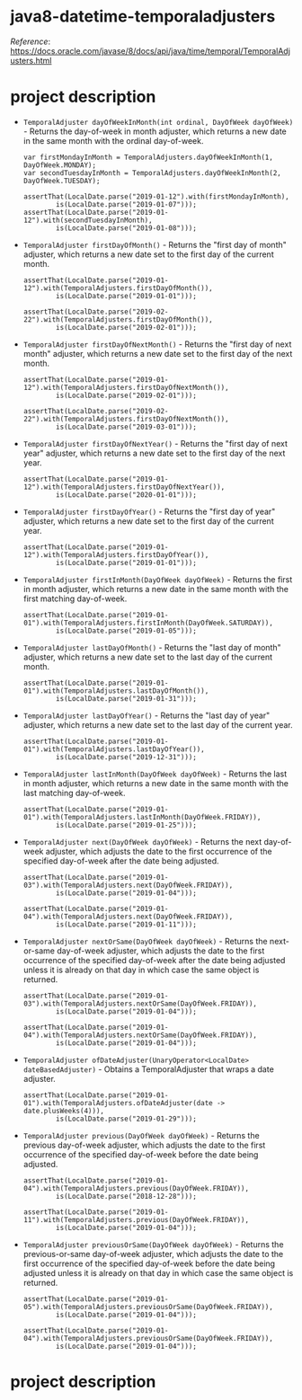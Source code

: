 # java8-datetime-temporaladjusters

_Reference_: https://docs.oracle.com/javase/8/docs/api/java/time/temporal/TemporalAdjusters.html

# project description
* `TemporalAdjuster dayOfWeekInMonth(int ordinal, DayOfWeek dayOfWeek)` - 
Returns the day-of-week in month adjuster, which returns a new date in the same month with the ordinal day-of-week.
    ```
    var firstMondayInMonth = TemporalAdjusters.dayOfWeekInMonth(1, DayOfWeek.MONDAY);
    var secondTuesdayInMonth = TemporalAdjusters.dayOfWeekInMonth(2, DayOfWeek.TUESDAY);
    
    assertThat(LocalDate.parse("2019-01-12").with(firstMondayInMonth), 
            is(LocalDate.parse("2019-01-07")));
    assertThat(LocalDate.parse("2019-01-12").with(secondTuesdayInMonth), 
            is(LocalDate.parse("2019-01-08")));
    ```
* `TemporalAdjuster firstDayOfMonth()` - 
Returns the "first day of month" adjuster, which returns a new date set to the first day of the current month.
    ```
    assertThat(LocalDate.parse("2019-01-12").with(TemporalAdjusters.firstDayOfMonth()), 
            is(LocalDate.parse("2019-01-01")));
    
    assertThat(LocalDate.parse("2019-02-22").with(TemporalAdjusters.firstDayOfMonth()),
            is(LocalDate.parse("2019-02-01")));
    ```
* `TemporalAdjuster firstDayOfNextMonth()` - 
Returns the "first day of next month" adjuster, which returns a new date set to the first day of the next month.
    ```
    assertThat(LocalDate.parse("2019-01-12").with(TemporalAdjusters.firstDayOfNextMonth()),
            is(LocalDate.parse("2019-02-01")));
    
    assertThat(LocalDate.parse("2019-02-22").with(TemporalAdjusters.firstDayOfNextMonth()),
            is(LocalDate.parse("2019-03-01")));
    ```
* `TemporalAdjuster firstDayOfNextYear()` - 
Returns the "first day of next year" adjuster, which returns a new date set to the first day of the next year.
    ```
    assertThat(LocalDate.parse("2019-01-12").with(TemporalAdjusters.firstDayOfNextYear()),
            is(LocalDate.parse("2020-01-01")));
    ```
* `TemporalAdjuster firstDayOfYear()` - 
Returns the "first day of year" adjuster, which returns a new date set to the first day of the current year.
    ```
    assertThat(LocalDate.parse("2019-01-12").with(TemporalAdjusters.firstDayOfYear()),
            is(LocalDate.parse("2019-01-01")));
    ```
* `TemporalAdjuster firstInMonth(DayOfWeek dayOfWeek)` - 
Returns the first in month adjuster, which returns a new date in the same month with the first matching day-of-week.
    ```
    assertThat(LocalDate.parse("2019-01-01").with(TemporalAdjusters.firstInMonth(DayOfWeek.SATURDAY)),
            is(LocalDate.parse("2019-01-05")));
    ```
* `TemporalAdjuster lastDayOfMonth()` - 
Returns the "last day of month" adjuster, which returns a new date set to the last day of the current month.
    ```
    assertThat(LocalDate.parse("2019-01-01").with(TemporalAdjusters.lastDayOfMonth()),
            is(LocalDate.parse("2019-01-31")));
    ```
* `TemporalAdjuster lastDayOfYear()` - 
Returns the "last day of year" adjuster, which returns a new date set to the last day of the current year.
    ```
    assertThat(LocalDate.parse("2019-01-01").with(TemporalAdjusters.lastDayOfYear()),
            is(LocalDate.parse("2019-12-31")));
    ```
* `TemporalAdjuster lastInMonth(DayOfWeek dayOfWeek)` - 
Returns the last in month adjuster, which returns a new date in the same month with the last matching day-of-week.
    ```
    assertThat(LocalDate.parse("2019-01-01").with(TemporalAdjusters.lastInMonth(DayOfWeek.FRIDAY)),
            is(LocalDate.parse("2019-01-25")));
    ```
* `TemporalAdjuster next(DayOfWeek dayOfWeek)` - 
Returns the next day-of-week adjuster, which adjusts the date to the first occurrence of the specified day-of-week 
after the date being adjusted.
    ```
    assertThat(LocalDate.parse("2019-01-03").with(TemporalAdjusters.next(DayOfWeek.FRIDAY)),
            is(LocalDate.parse("2019-01-04")));
    
    assertThat(LocalDate.parse("2019-01-04").with(TemporalAdjusters.next(DayOfWeek.FRIDAY)),
            is(LocalDate.parse("2019-01-11")));
    ```
* `TemporalAdjuster nextOrSame(DayOfWeek dayOfWeek)` - 
Returns the next-or-same day-of-week adjuster, which adjusts the date to the first occurrence of the specified 
day-of-week after the date being adjusted unless it is already on that day in which case the same object is returned.
    ```
    assertThat(LocalDate.parse("2019-01-03").with(TemporalAdjusters.nextOrSame(DayOfWeek.FRIDAY)),
            is(LocalDate.parse("2019-01-04")));
    
    assertThat(LocalDate.parse("2019-01-04").with(TemporalAdjusters.nextOrSame(DayOfWeek.FRIDAY)),
            is(LocalDate.parse("2019-01-04")));
    ```
* `TemporalAdjuster ofDateAdjuster(UnaryOperator<LocalDate> dateBasedAdjuster)` - 
Obtains a TemporalAdjuster that wraps a date adjuster.
    ```
    assertThat(LocalDate.parse("2019-01-01").with(TemporalAdjusters.ofDateAdjuster(date -> date.plusWeeks(4))),
            is(LocalDate.parse("2019-01-29")));
    ```
* `TemporalAdjuster previous(DayOfWeek dayOfWeek)` - 
Returns the previous day-of-week adjuster, which adjusts the date to the first occurrence of the specified 
day-of-week before the date being adjusted.
    ```
    assertThat(LocalDate.parse("2019-01-04").with(TemporalAdjusters.previous(DayOfWeek.FRIDAY)),
            is(LocalDate.parse("2018-12-28")));
    
    assertThat(LocalDate.parse("2019-01-11").with(TemporalAdjusters.previous(DayOfWeek.FRIDAY)),
            is(LocalDate.parse("2019-01-04")));
    ```
* `TemporalAdjuster previousOrSame(DayOfWeek dayOfWeek)` - 
Returns the previous-or-same day-of-week adjuster, which adjusts the date to the first occurrence of the 
specified day-of-week before the date being adjusted unless it is already on that day in which case the same 
object is returned.
    ```
    assertThat(LocalDate.parse("2019-01-05").with(TemporalAdjusters.previousOrSame(DayOfWeek.FRIDAY)),
            is(LocalDate.parse("2019-01-04")));
    
    assertThat(LocalDate.parse("2019-01-04").with(TemporalAdjusters.previousOrSame(DayOfWeek.FRIDAY)),
            is(LocalDate.parse("2019-01-04")));
    ```
    
# project description

